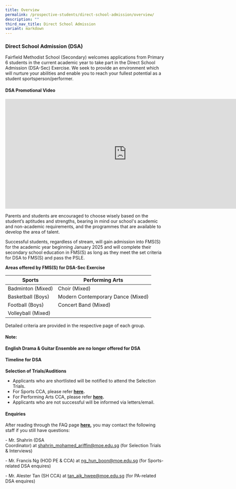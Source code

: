 ```yaml
---
title: Overview
permalink: /prospective-students/direct-school-admission/overview/
description: ""
third_nav_title: Direct School Admission
variant: markdown
---
```

### Direct School Admission (DSA)


Fairfield Methodist School (Secondary) welcomes applications from Primary 6 students in the current academic year to take part in the Direct School Admission (DSA-Sec) Exercise. We seek to provide an environment which will nurture your abilities and enable you to reach your fullest potential as a student sportsperson/performer.

#### DSA Promotional Video

<iframe width="768" height="348" src="https://www.youtube.com/embed/KbeWyYy9ca8" title="FMSS DSA Promotional Video" frameborder="0" allow="accelerometer; autoplay; clipboard-write; encrypted-media; gyroscope; picture-in-picture" allowfullscreen=""></iframe>

Parents and students are encouraged to choose wisely based on the student’s aptitudes and strengths, bearing in mind our school's academic and non-academic requirements, and the programmes that are available to develop the area of talent.

  

Successful students, regardless of stream, will gain admission into FMS(S) for the academic year beginning January 2025 and will complete their secondary school education in FMS(S) as long as they meet the set criteria for DSA to FMS(S) and pass the PSLE.

**Areas offered by FMS(S) for DSA-Sec Exercise**



| Sports | Performing Arts |
| -------- | -------- | 
| Badminton (Mixed)| Choir (Mixed)
| Basketball (Boys)| Modern Contemporary Dance (Mixed)
| Football (Boys)| Concert Band (Mixed)
| Volleyball (Mixed)

Detailed criteria are provided in the respective page of each group.
#### **Note:**
**English Drama &amp; Guitar Ensemble are no longer offered for DSA**



#### Timeline for DSA

**Selection of Trials/Auditions**
*   Applicants who are shortlisted will be notified to attend the Selection Trials.  
*   For Sports CCA, please refer&nbsp;**[here](https://staging.d1wp5xkpm2dbnc.amplifyapp.com/prospective-students/direct-school-admission/sports/).**
*   For Performing Arts CCA, please refer&nbsp;**[here](https://staging.d1wp5xkpm2dbnc.amplifyapp.com/prospective-students/direct-school-admission/performing-arts/).**
*   Applicants who are not successful will be informed via letters/email.



#### Enquiries
After reading through the FAQ page&nbsp;**[here](https://staging.d1wp5xkpm2dbnc.amplifyapp.com/prospective-students/direct-school-admission/faq/),**&nbsp;you may contact the following staff if you still have questions:  

\- Mr. Shahrin (DSA Coordinator)&nbsp;at&nbsp;[shahrin\_mohamed\_ariffin@moe.edu.sg](mailto:shahrin_mohamed_ariffin@moe.edu.sg)&nbsp;(for Selection Trials &amp; Interviews)&nbsp;

\- Mr. Francis Ng (HOD PE &amp; CCA)&nbsp;at&nbsp;[ng\_hun\_boon@moe.edu.sg](mailto:ng_hun_boon@moe.edu.sg)&nbsp;(for Sports-related DSA enquires)&nbsp;

\- Mr. Alester Tan (SH CCA)&nbsp;at&nbsp;[tan\_aik\_hwee@moe.edu.sg](mailto:tan_aik_hwee@moe.edu.sg)&nbsp;(for PA-related DSA enquires)
